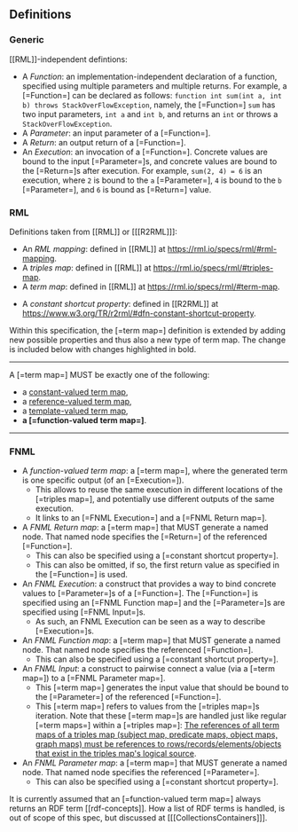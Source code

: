 ## Definitions

<!-- - <dfn>FnO</dfn>: the Function Ontology. Describes implementation-independent functions' inputs and outputs, and execution descriptions. -->
<!-- - <dfn>RML</dfn>: RDF Mapping Language. Describes schema transformations from heterogeneous data sources to RDF. -->
<!-- - <dfn>FNML</dfn>: describes how to integrate data transformations in schema transformations using <a>FnO</a> in <a>RML</a>. -->

### Generic

[[RML]]-independent defintions:

- A <dfn>Function</dfn>: an implementation-independent declaration of a function,
  specified using multiple parameters and multiple returns.
  For example, a [=Function=] can be declared as follows: `function int sum(int a, int b) throws StackOverFlowException`, namely,
  the [=Function=] `sum` has two input parameters, `int a` and `int b`, and returns an `int` or throws a `StackOverFlowException`.
- A <dfn>Parameter</dfn>: an input parameter of a [=Function=].
- A <dfn>Return</dfn>: an output return of a [=Function=].
- An <dfn>Execution</dfn>: an invocation of a [=Function=].
  Concrete values are bound to the input [=Parameter=]s,
  and concrete values are bound to the [=Return=]s after execution.
  For example, `sum(2, 4) = 6` is an execution,
  where `2` is bound to the `a` [=Parameter=], `4` is bound to the `b` [=Parameter=], and `6` is bound as [=Return=] value.

### RML

Definitions taken from [[RML]] or [[[R2RML]]]:

- An <dfn>RML mapping</dfn>: defined in [[RML]] at <https://rml.io/specs/rml/#rml-mapping>.
- A <dfn>triples map</dfn>: defined in [[RML]] at <https://rml.io/specs/rml/#triples-map>.
- A <dfn>term map</dfn>: defined in [[RML]] at <https://rml.io/specs/rml/#term-map>.
<!-- - An <dfn>RML processor</dfn> is a tool that interprets the <a>RML mapping</a> and executes its rules to generate RDF triples. -->
- A <dfn>constant shortcut property</dfn>: defined in [[R2RML]] at <https://www.w3.org/TR/r2rml/#dfn-constant-shortcut-property>.

Within this specification, the [=term map=] definition is extended by adding new possible properties and thus also a new type of term map.
The change is included below with changes highlighted in bold.

---

A [=term map=] MUST be exactly one of the following:

- a [constant-valued term map](https://rml.io/specs/rml/#constant-valued-term-map),
- a [reference-valued term map](https://rml.io/specs/rml/#reference-valued-term-map),
- a [template-valued term map](https://rml.io/specs/rml/#template-valued-term-map),
- **a [=function-valued term map=]**.

---

### FNML

- A <dfn>function-valued term map</dfn>: a [=term map=], where the generated term is one specific output (of an [=Execution=]).
  - This allows to reuse the same execution in different locations of the [=triples map=], and potentially use different outputs of the same execution.
  - It links to an [=FNML Execution=] and a [=FNML Return map=].
- A <dfn>FNML Return map</dfn>: a [=term map=] that MUST generate a named node. That named node specifies the [=Return=] of the referenced [=Function=].
  - This can also be specified using a [=constant shortcut property=].
  - This can also be omitted, if so, the first return value as specified in the [=Function=] is used.
- An <dfn>FNML Execution</dfn>: a construct that provides a way to bind concrete values to [=Parameter=]s of a [=Function=].
  The [=Function=] is specified using an [=FNML Function map=] and the [=Parameter=]s are specified using [=FNML Input=]s.
  - As such, an FNML Execution can be seen as a way to describe [=Execution=]s.
- An <dfn>FNML Function map</dfn>: a [=term map=] that MUST generate a named node. That named node specifies the referenced [=Function=].
  - This can also be specified using a [=constant shortcut property=].
- An <dfn>FNML Input</dfn>: a construct to pairwise connect a value (via a [=term map=]) to a [=FNML Parameter map=].
  - This [=term map=] generates the input value that should be bound to the [=Parameter=] of the referenced [=Function=].
  - This [=term map=] refers to values from the [=triples map=]s iteration.
    Note that these [=term map=]s are handled just like regular [=term maps=] within a [=triples map=]:
    [The references of all term maps of a triples map (subject map, predicate maps, object maps, graph maps) must be references to rows/records/elements/objects that exist in the triples map's logical source](https://rml.io/specs/rml/#mapping-logical-sources).
- An <dfn>FNML Parameter map</dfn>: a [=term map=] that MUST generate a named node. That named node specifies the referenced [=Parameter=].
  - This can also be specified using a [=constant shortcut property=].

<p class="note" data-format="markdown">
It is currently assumed that an [=function-valued term map=] always returns an RDF term [[rdf-concepts]].
How a list of RDF terms is handled, is out of scope of this spec, but discussed at [[[CollectionsContainers]]].
</p>
